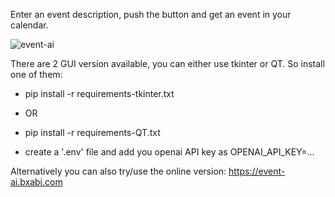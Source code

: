 Enter an event description, push the button and get an event in your calendar.

![event-ai](https://github.com/user-attachments/assets/546e1ad1-75a1-49e9-9b8f-bc527b8d3068)

There are 2 GUI version available, you can either use tkinter or QT.
So install one of them: 
- pip install -r requirements-tkinter.txt
- OR
- pip install -r requirements-QT.txt


- create a '.env' file and add you openai API key as OPENAI_API_KEY=...

Alternatively you can also try/use the online version: https://event-ai.bxabi.com
